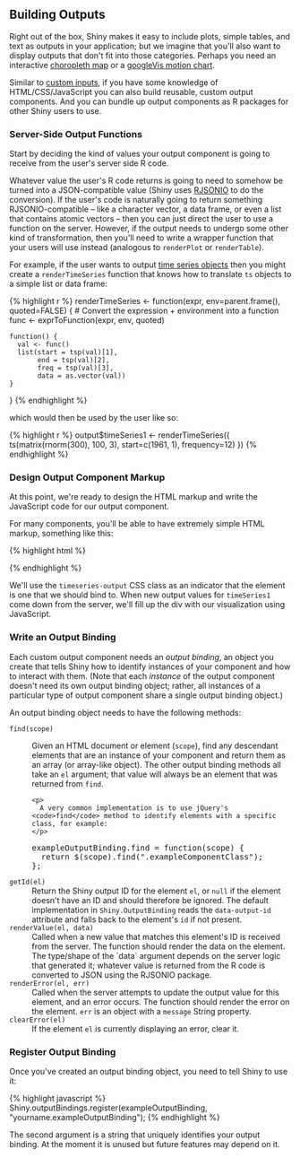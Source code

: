 ## Building Outputs

Right out of the box, Shiny makes it easy to include plots, simple tables, and text as outputs in your application; but we imagine that you'll also want to display outputs that don't fit into those categories. Perhaps you need an interactive [choropleth map](http://en.wikipedia.org/wiki/Choropleth_map) or a [googleVis motion chart](http://code.google.com/p/google-motion-charts-with-r/).

Similar to <a href="#building-inputs">custom inputs</a>, if you have some knowledge of HTML/CSS/JavaScript you can also build reusable, custom output components. And you can bundle up output components as R packages for other Shiny users to use.

### Server-Side Output Functions

Start by deciding the kind of values your output component is going to receive from the user's server side R code.

Whatever value the user's R code returns is going to need to somehow be turned into a JSON-compatible value (Shiny uses [RJSONIO](http://cran.r-project.org/web/packages/RJSONIO/index.html) to do the conversion). If the user's code is naturally going to return something RJSONIO-compatible&nbsp;&ndash; like a character vector, a data frame, or even a list that contains atomic vectors&nbsp;&ndash; then you can just direct the user to use a function on the server. However, if the output needs to undergo some other kind of transformation, then you'll need to write a wrapper function that your users will use instead (analogous to `renderPlot` or `renderTable`).

For example, if the user wants to output [time series objects](http://stat.ethz.ch/R-manual/R-devel/library/stats/html/ts.html) then you might create a `renderTimeSeries` function that knows how to translate `ts` objects to a simple list or data frame:


{% highlight r %}
renderTimeSeries <- function(expr, env=parent.frame(), quoted=FALSE) {
    # Convert the expression + environment into a function
    func <- exprToFunction(expr, env, quoted)

    function() {
      val <- func()
      list(start = tsp(val)[1],
           end = tsp(val)[2],
           freq = tsp(val)[3],
           data = as.vector(val))
    }
}
{% endhighlight %}

which would then be used by the user like so:

{% highlight r %}
output$timeSeries1 <- renderTimeSeries({
    ts(matrix(rnorm(300), 100, 3), start=c(1961, 1), frequency=12)
})
{% endhighlight %}

### Design Output Component Markup

At this point, we're ready to design the HTML markup and write the JavaScript code for our output component.

For many components, you'll be able to have extremely simple HTML markup, something like this:

{% highlight html %}
<div id="timeSeries1" class="timeseries-output"></div>
{% endhighlight %}

We'll use the `timeseries-output` CSS class as an indicator that the element is one that we should bind to. When new output values for `timeSeries1` come down from the server, we'll fill up the div with our visualization using JavaScript.

### Write an Output Binding

Each custom output component needs an *output binding*, an object you create that tells Shiny how to identify instances of your component and how to interact with them. (Note that each *instance* of the output component doesn't need its own output binding object; rather, all instances of a particular type of output component share a single output binding object.)

An output binding object needs to have the following methods:

<dl>
  <dt>
    <code>find(scope)</code>
  </dt>
  <dd>
    <p>
      Given an HTML document or element (<code>scope</code>), find any descendant elements that are an instance of your component and return them as an array (or array-like object). The other output binding methods all take an <code>el</code> argument; that value will always be an element that was returned from <code>find</code>.
    </p>

    <p>
      A very common implementation is to use jQuery's <code>find</code> method to identify elements with a specific class, for example:
    </p>
<pre>exampleOutputBinding.find = function(scope) {
  return $(scope).find(".exampleComponentClass");
};</pre>
  </dd>
  <dt>
    <code>getId(el)</code>
  </dt>
  <dd>
    Return the Shiny output ID for the element <code>el</code>, or <code>null</code> if the element doesn't have an ID and should therefore be ignored. The default implementation in <code>Shiny.OutputBinding</code> reads the <code>data-output-id</code> attribute and falls back to the element's <code>id</code> if not present.
  </dd>
  <dt>
    <code>renderValue(el, data)</code>
  </dt>
  <dd>
    Called when a new value that matches this element's ID is received from the server. The function should render the data on the element. The type/shape of the `data` argument depends on the server logic that generated it; whatever value is returned from the R code is converted to JSON using the RJSONIO package.
  </dd>
  <dt>
    <code>renderError(el, err)</code>
  </dt>
  <dd>
    Called when the server attempts to update the output value for this element, and an error occurs. The function should render the error on the element. <code>err</code> is an object with a <code>message</code> String property.
  </dd>
  <dt>
    <code>clearError(el)</code>
  </dt>
  <dd>
    If the element <code>el</code> is currently displaying an error, clear it.
  </dd>
</dl>

### Register Output Binding

Once you've created an output binding object, you need to tell Shiny to use it:

{% highlight javascript %}
Shiny.outputBindings.register(exampleOutputBinding, "yourname.exampleOutputBinding");
{% endhighlight %}


The second argument is a string that uniquely identifies your output binding. At the moment it is unused but future features may depend on it.
